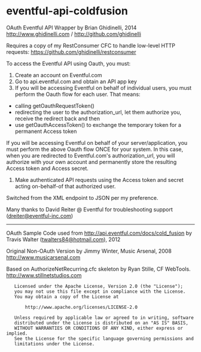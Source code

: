 eventful-api-coldfusion
=======================

OAuth Eventful API Wrapper by Brian Ghidinelli, 2014
http://www.ghidinelli.com  / http://github.com/ghidinelli

Requires a copy of my RestConsumer CFC to handle low-level HTTP requests: https://github.com/ghidinelli/restconsumer

To access the Eventful API using Oauth, you must:
	
1. Create an account on Eventful.com
1. Go to api.eventful.com and obtain an API app key
1. If you will be accessing Eventful on behalf of individual users, you must perform the Oauth flow for each user. That means: 
  * calling getOauthRequestToken()
  * redirecting the user to the authorization_url, let them authorize you, receive the redirect back and then
  * use getOauthAccessToken() to exchange the temporary token for a permanent Access token

   If you will be accessing Eventful on behalf of your server/application, you must perform the above Oauth flow ONCE for your system.
   In this case, when you are redirected to Eventful.com's authorization_url, you will authorize with your own account
   and permanently store the resulting Access token and Access secret.
1. Make authenticated API requests using the Access token and secret acting on-behalf-of that authorized user.

Switched from the XML endpoint to JSON per my preference.


Many thanks to David Reiter @ Eventful for troubleshooting support (dreiter@eventful-inc.com)

-----------------------------------------------------------------------

OAuth Sample Code used from http://api.eventful.com/docs/cold_fusion
by Travis Walter (twalters84@hotmail.com), 2012

Original Non-OAuth Version
by Jimmy Winter, Music Arsenal, 2008
http://www.musicarsenal.com
	
Based on AuthorizeNetRecurring.cfc skeleton
by Ryan Stille, CF WebTools.
http://www.stillnetstudios.com


```
   Licensed under the Apache License, Version 2.0 (the "License");
   you may not use this file except in compliance with the License.
   You may obtain a copy of the License at

       http://www.apache.org/licenses/LICENSE-2.0

   Unless required by applicable law or agreed to in writing, software
   distributed under the License is distributed on an "AS IS" BASIS,
   WITHOUT WARRANTIES OR CONDITIONS OF ANY KIND, either express or implied.
   See the License for the specific language governing permissions and
   limitations under the License.
```
